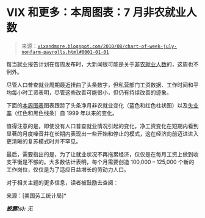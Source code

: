 <!--yml

类别：未分类

日期：2024-05-18 17:05:15

-->

# VIX 和更多：本周图表：7 月非农就业人数

> 来源：[`vixandmore.blogspot.com/2010/08/chart-of-week-july-nonfarm-payrolls.html#0001-01-01`](http://vixandmore.blogspot.com/2010/08/chart-of-week-july-nonfarm-payrolls.html#0001-01-01)

每当就业报告计划在每周发布时，大新闻很可能是关于[非农就业人数](http://vixandmore.blogspot.com/search/label/nonfarm%20payrolls)的，这周也不例外。

尽管人口普查就业周期最近扭曲了头条数字，但私营部门工资数据、工作时间和平均每小时工资表明，尽管这些改善可能很小，但仍有持续改善的迹象。

下面的[本周图表](http://vixandmore.blogspot.com/search/label/chart%20of%20the%20week)图表跟踪了头条净月非农就业变化（蓝色和红色柱状图）以及[失业率](http://vixandmore.blogspot.com/search/label/unemployment%20rate)（红色和黑色线条）自 1999 年以来的变化。

值得注意的是，即使没有人口普查就业情况引起的变化，净工资变化在短期内看到显著的月度噪音并在长期内表现出一些开始和停止的模式，这在经济向前迈进进入更清晰的复苏模式时并不罕见。

最后，需要指出的是，为了让就业状况不再拖累经济，仅仅是在每月工资上做到收支平衡是不够的。大多数估计表明，每个月需要创造 100,000 – 125,000 个新的工作岗位，仅仅是为了适应日益增长的劳动力人口。

对于相关主题的更多信息，读者被鼓励去查阅：

来源：[美国劳工统计局]*

***披露(s):*** *无*
